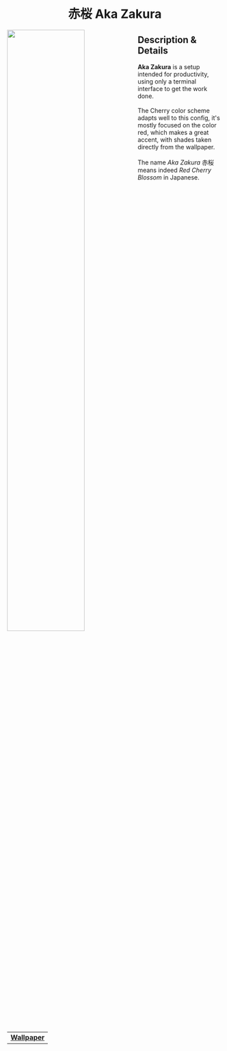 <h1 align="center"> 赤桜 Aka Zakura </h1>
<img width="60%" align="left" src="https://user-images.githubusercontent.com/61376940/175142674-f50ed000-7c1e-460b-b5d0-52d9096cf0eb.png">
<h2> Description & Details</h2>  
<p> 
  <b>Aka Zakura</b> is a setup intended for productivity, using only a terminal interface to get the work done.
  <br><br>
  The Cherry color scheme adapts well to this config, it's mostly focused on the color red, which makes a great accent, with shades taken directly from the wallpaper. 
  <br><br>
  The name <i>Aka Zakura</i> 赤桜 means indeed <i>Red Cherry Blossom</i> in Japanese.
  <br><br>
  
  <table><tr><td>
        <a href="https://github.com/Haruno19/dotfiles/blob/main/Wallpapers/IMG_1142.png"> <b>Wallpaper</b> </a>
  </td></tr></table>
</p>
